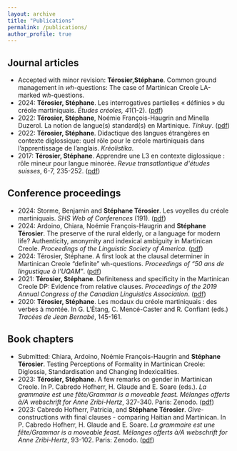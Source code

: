 ```yaml
---
layout: archive
title: "Publications"
permalink: /publications/
author_profile: true
---
```



## Journal articles
- Accepted with minor revision: **Térosier,Stéphane**. Common ground management in _wh_-questions: The case of Martinican Creole LA-marked _wh_-questions.
- 2024: **Térosier, Stéphane**. Les interrogatives partielles « définies » du créole martiniquais. *Études créoles, 41*(1-2). ([pdf](https://journals.openedition.org/etudescreoles/pdf/1597))
- 2022: **Térosier, Stéphane**, Noémie François-Haugrin and Minella Duzerol. La notion de langue(s) standard(s) en Martinique. *Tinkuy*. ([pdf](https://llm.umontreal.ca/public/FAS/llm/Documents/2-Recherche/Tinkuy_No_27.pdf))
- 2022: **Térosier, Stéphane**. Didactique des langues étrangères en contexte diglossique: quel rôle pour le créole martiniquais dans l’apprentissage de l’anglais. *Kréolistika*.
- 2017: **Térosier, Stéphane**. Apprendre une L3 en contexte diglossique : rôle mineur pour langue minorée. _Revue transatlantique d'études suisses_, 6-7, 235-252. ([pdf](https://llm.umontreal.ca/public/FAS/llm/Documents/2-Recherche/RTES-6-7.pdf#page=235))

## Conference proceedings
- 2024: Storme, Benjamin and **Stéphane Térosier**. Les voyelles du créole martiniquais. _SHS Web of Conferences_ (191). ([pdf](https://www.shs-conferences.org/articles/shsconf/pdf/2024/11/shsconf_cmlf2024_02011.pdf))
- 2024: Ardoino, Chiara, Noémie François-Haugrin and **Stéphane Térosier**. The preserve of the rural elderly, or a language for modern life? Authenticity, anonymity and indexical ambiguity in Martinican Creole. _Proceedings of the Linguistic Society of America_. ([pdf](https://journals.linguisticsociety.org/proceedings/index.php/PLSA/article/download/5706/5507))
- 2024: Térosier, Stéphane. A first look at the clausal determiner in Martinican Creole “definite” wh-questions. _Proceedings of “50 ans de lingustique à l’UQAM”_. ([pdf](https://archipel.uqam.ca/17542/1/14-Terosier_2024_A%20first%20look%20at%20the%20clausal%20determiner%20in%20Martinican%20creole_direct%20WH-questions.pdf))
- 2021: **Térosier, Stéphane**. Definiteness and specificity in the Martinican Creole DP: Evidence from relative clauses. _Proceedings of the 2019 Annual Congress of the Canadian Linguistics Association_. ([pdf](https://cla-acl.ca/pdfs/actes-2019/Terosier-CLA-2019.pdf))
- 2020: **Térosier, Stéphane**. Les modaux du créole martiniquais : des verbes à montée. In G. L'Étang, C. Mencé-Caster and R. Confiant (eds.) _Tracées de Jean Bernabé_, 145-161.

## Book chapters
- Submitted: Chiara, Ardoino, Noémie François-Haugrin and **Stéphane Térosier**. Testing Perceptions of Formality in Martinican Creole: Diglossia, Standardisation and Changing Indexicalities.
- 2023: **Térosier, Stéphane**. A few remarks on gender in Martinican Creole. In P. Cabredo Hofherr, H. Glaude and E. Soare (eds.). *La grammaire est une fête/Grammar is a moveable feast. Mélanges offerts à/A webschrift for Anne Zribi-Hertz*, 327-340. Paris: Zenodo. ([pdf](https://sterosier.github.io/files/Terosier-2023-genderMC.pdf))
- 2023: Cabredo Hofherr, Patricia, and **Stéphane Térosier**. *Give*-constructions with final clauses - comparing Haitian and Martinican. In P. Cabredo Hofherr, H. Glaude and E. Soare. *La grammaire est une fête/Grammar is a moveable feast. Mélanges offerts à/A webschrift for Anne Zribi-Hertz*, 93-102. Paris: Zenodo. ([pdf](https://sterosier.github.io/files/CabredoHofherr-Terosier-2023-give.pdf))
